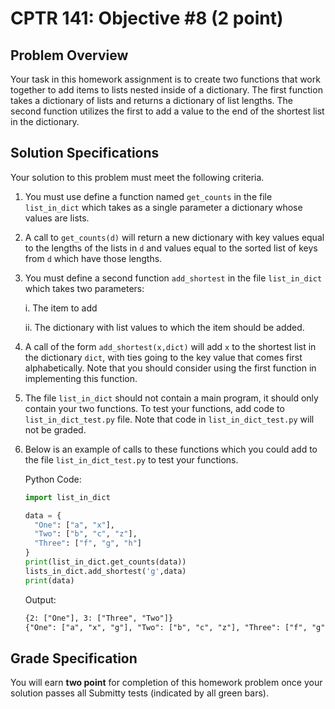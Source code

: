 # CPTR 141: Objective #8 (2 point)

## Problem Overview

Your task in this homework assignment is to create two functions that work together to add items to lists nested inside of a dictionary. The first function takes a dictionary of lists and returns a dictionary of list lengths. The second function utilizes the first to add a value to the end of the shortest list in the dictionary.

## Solution Specifications

Your solution to this problem must meet the following criteria.

1. You must use define a function named `get_counts` in the file `list_in_dict` which takes as a single parameter a dictionary whose values are lists.

1. A call to `get_counts(d)` will return a new dictionary with key values equal to the lengths of the lists in `d` and values equal to the sorted list of keys from `d` which have those lengths.

1. You must define a second function `add_shortest` in the file `list_in_dict` which takes two parameters:

    i. The item to add
  
    ii. The dictionary with list values to which the item should be added.

1. A call of the form `add_shortest(x,dict)` will add `x` to the shortest list in the dictionary `dict`, with ties going to the key value that comes first alphabetically. Note that you should consider using the first function in implementing this function.

1. The file `list_in_dict` should not contain a main program, it should only contain your two functions. To test your functions, add code to `list_in_dict_test.py` file. Note that code in `list_in_dict_test.py` will not be graded.

4. Below is an example of calls to these functions which you could add to the file `list_in_dict_test.py` to test your functions.

    Python Code:
    ```python
    import list_in_dict

    data = {
      "One": ["a", "x"],
      "Two": ["b", "c", "z"],
      "Three": ["f", "g", "h"]
    }
    print(list_in_dict.get_counts(data))
    lists_in_dict.add_shortest('g',data)
    print(data)
    ```

    Output:
    ```html
    {2: ["One"], 3: ["Three", "Two"]}
    {"One": ["a", "x", "g"], "Two": ["b", "c", "z"], "Three": ["f", "g", "h"]}
    ```

## Grade Specification

You will earn **two point** for completion of this homework problem once your solution passes all Submitty tests (indicated by all green bars).
